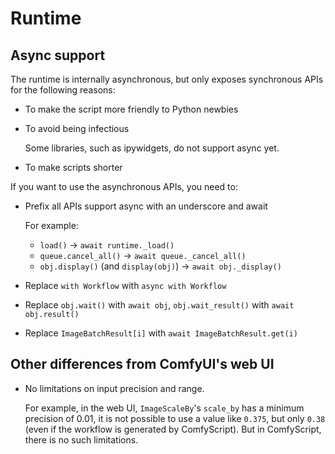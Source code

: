 # Runtime
## Async support
The runtime is internally asynchronous, but only exposes synchronous APIs for the following reasons:
- To make the script more friendly to Python newbies
- To avoid being infectious
  
  Some libraries, such as ipywidgets, do not support async yet.
- To make scripts shorter

If you want to use the asynchronous APIs, you need to:
- Prefix all APIs support async with an underscore and await
  
  For example:
  - `load()` → `await runtime._load()`
  - `queue.cancel_all()` → `await queue._cancel_all()`
  - `obj.display()` (and `display(obj)`) → `await obj._display()`
- Replace `with Workflow` with `async with Workflow`
- Replace `obj.wait()` with `await obj`, `obj.wait_result()` with `await obj.result()`
- Replace `ImageBatchResult[i]` with `await ImageBatchResult.get(i)`

## Other differences from ComfyUI's web UI
- No limitations on input precision and range.

  For example, in the web UI, `ImageScaleBy`'s `scale_by` has a minimum precision of 0.01, it is not possible to use a value like `0.375`, but only `0.38` (even if the workflow is generated by ComfyScript). But in ComfyScript, there is no such limitations.